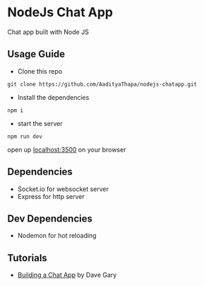 # NodeJs Chat App
Chat app built with Node JS

## Usage Guide

- Clone this repo
```
git clone https://github.com/AadityaThapa/nodejs-chatapp.git
```

- Install the dependencies
```
npm i
```
- start the server
```
npm run dev
```
open up [localhost:3500](http://localhost:3500) on your browser

## Dependencies
- Socket.io for websocket server
- Express for http server

## Dev Dependencies
- Nodemon for hot reloading

## Tutorials
- [Building a Chat App](https://youtube.com/playlist?list=PL0Zuz27SZ-6NOkbTDxKi7grs_oxJhLu07&si=p-iXcyflAQPYY7eL) by Dave Gary

